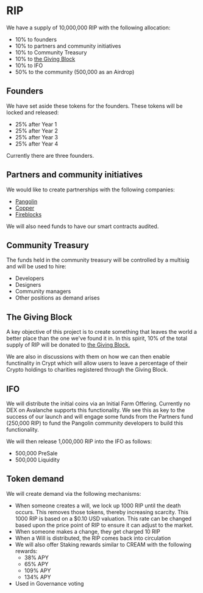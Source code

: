 # RIP

We have a supply of 10,000,000 RIP with the following allocation:

* 10% to founders
* 10% to partners and community initiatives 
* 10% to Community Treasury
* 10% to [the Giving Block](https://www.thegivingblock.com/)
* 10% to IFO
* 50% to the community \(500,000 as an Airdrop\)

## Founders

We have set aside these tokens for the founders. These tokens will be locked and released:

* 25% after Year 1
* 25% after Year 2
* 25% after Year 3
* 25% after Year 4

Currently there are three founders. 

## Partners and community initiatives

We would like to create partnerships with the following companies:

* [Pangolin](https://pangolin.exchange/)
* [Copper](https://copper.co/)
* [Fireblocks](https://www.fireblocks.com/)

We will also need funds to have our smart contracts audited.

## Community Treasury

The funds held in the community treasury will be controlled by a multisig and will be used to hire:

* Developers
* Designers
* Community managers
* Other positions as demand arises

## The Giving Block

A key objective of this project is to create something that leaves the world a better place than the one we've found it in. In this spirit, 10% of the total supply of RIP will be donated to [the Giving Block.](https://www.thegivingblock.com/)

We are also in discussions with them on how we can then enable functinality in Crypt which will allow users to leave a percentage of their Crypto holdings to charities registered through the Giving Block.

## IFO

We will distribute the initial coins via an Initial Farm Offering. Currently no DEX on Avalanche supports this functionality. We see this as key to the success of our launch and will engage some funds from the Partners fund \(250,000 RIP\) to fund the Pangolin community developers to build this functionality.

We will then release 1,000,000 RIP into the IFO as follows:

* 500,000 PreSale
* 500,000 Liquidity

## Token demand

We will create demand via the following mechanisms:

* When someone creates a will, we lock up 1000 RIP until the death occurs. This removes those tokens, thereby increasing scarcity. This 1000 RIP is based on a $0.10 USD valuation. This rate can be changed based upon the price point of RIP to ensure it can adjust to the market.
* When someone makes a change, they get charged 10 RIP
* When a Will is distributed, the RIP comes back into circulation
* We will also offer Staking rewards similar to CREAM with the following rewards:
  * 38% APY
  * 65% APY
  * 109% APY
  * 134% APY
* Used in Governance voting

